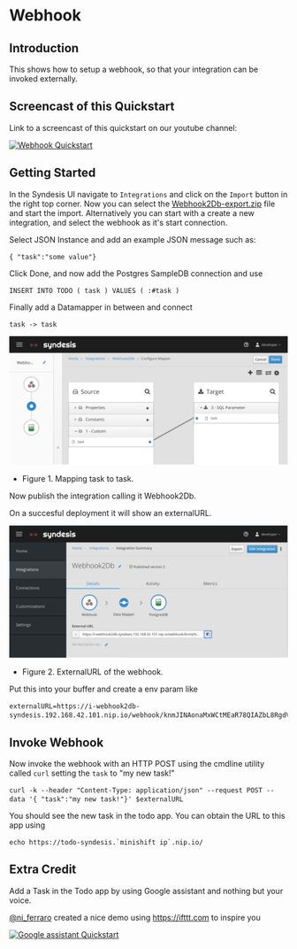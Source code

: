 # Webhook

## Introduction
This shows how to setup a webhook, so that your integration can be invoked externally.

## Screencast of this Quickstart

Link to a screencast of this quickstart on our youtube channel:

[![Webhook Quickstart](https://img.youtube.com/vi/mx6x_8QhF0Y/0.jpg)](https://youtu.be/mx6x_8QhF0Y)


## Getting Started

In the Syndesis UI navigate to `Integrations` and click on the `Import` button in the right top corner. Now you can select the [Webhook2Db-export.zip](Webhook2Db-export.zip?raw=true) file and start the import. Alternatively you can start with a create a new integration, and select the webhook as it's start connection.

Select JSON Instance and add an example JSON message such as:

```
{ "task":"some value"}
```

Click Done, and now add the Postgres SampleDB connection and use 

 ```
 INSERT INTO TODO ( task ) VALUES ( :#task )
 ```
 
 Finally add a Datamapper in between and connect
 
 ```
 task -> task
 ```
 
![DataMapper](img/datamapper.png)
* Figure 1. Mapping task to task.

Now publish the integration calling it Webhook2Db.

On a succesful deployment it will show an externalURL. 

![externalURL](img/external-url.png)
* Figure 2. ExternalURL of the webhook.

Put this into your buffer and create a env param like

```
externalURL=https://i-webhook2db-syndesis.192.168.42.101.nip.io/webhook/knmJINAonaMxWCtMEaR78QIAZbL8RgdVUDVsTDoUaig1IPHvCe
```

## Invoke Webhook

Now invoke the webhook with an HTTP POST using the cmdline utility called `curl` setting the `task` to "my new task!"
```
curl -k --header "Content-Type: application/json" --request POST --data '{ "task":"my new task!"}' $externalURL

```

You should see the new task in the todo app. You can obtain the URL to this app using

```
echo https://todo-syndesis.`minishift ip`.nip.io/
```

## Extra Credit

Add a Task in the Todo app by using Google assistant and nothing but your voice.

[@ni_ferraro](https://twitter.com/@ni_ferraro) created a nice demo using https://ifttt.com to inspire you

[![Google assistant Quickstart](https://img.youtube.com/vi/SfPaER5AYhQ/0.jpg)](https://youtu.be/SfPaER5AYhQ)
